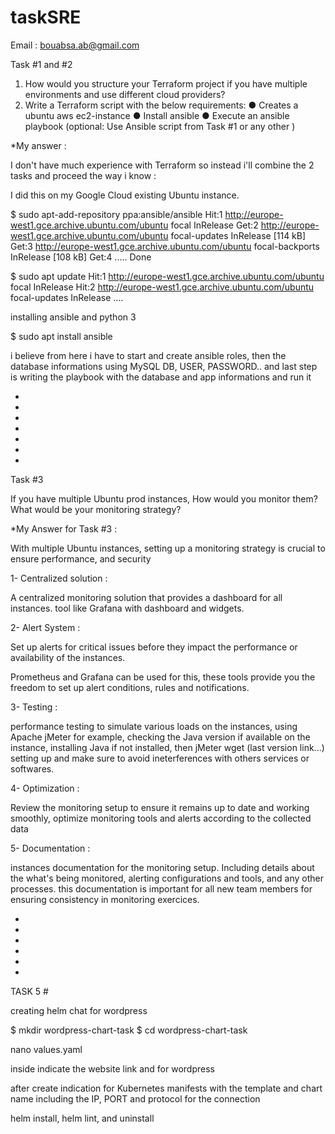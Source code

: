 # taskSRE
Email : bouabsa.ab@gmail.com

Task #1 and #2
1. How would you structure your Terraform project if you have multiple environments
and use different cloud providers?
2. Write a Terraform script with the below requirements:
● Creates a ubuntu aws ec2-instance
● Install ansible
● Execute an ansible playbook (optional: Use Ansible script from Task #1 or any other )

*My answer :

I don't have much experience with Terraform so instead i'll combine the 2 tasks and proceed the way i know :

I did this on my Google Cloud existing Ubuntu instance.

$ sudo apt-add-repository ppa:ansible/ansible
Hit:1 http://europe-west1.gce.archive.ubuntu.com/ubuntu focal InRelease
Get:2 http://europe-west1.gce.archive.ubuntu.com/ubuntu focal-updates InRelease [114 kB]
Get:3 http://europe-west1.gce.archive.ubuntu.com/ubuntu focal-backports InRelease [108 kB]
Get:4 .....
Done

$ sudo apt update
Hit:1 http://europe-west1.gce.archive.ubuntu.com/ubuntu focal InRelease
Hit:2 http://europe-west1.gce.archive.ubuntu.com/ubuntu focal-updates InRelease
....

installing ansible and python 3

$ sudo apt install ansible

i believe from here i have to start and create ansible roles, then the database informations using MySQL DB, USER, PASSWORD.. and last step is writing the playbook with the database and app informations and run it


-
-
-
-
-
-
-


Task #3

If you have multiple Ubuntu prod instances, How would you monitor them? What would be your
monitoring strategy?

*My Answer for Task #3 : 

With multiple Ubuntu instances, setting up a monitoring strategy is crucial to ensure performance, and security

1- Centralized solution : 

A centralized monitoring solution that provides a dashboard for all instances. tool like Grafana with dashboard and widgets.

2- Alert System :

Set up alerts for critical issues before they impact the performance or availability of the instances.

Prometheus and Grafana can be used for this, these tools provide you the freedom to set up alert conditions, rules and notifications.

3- Testing :

performance testing to simulate various loads on the instances, using Apache jMeter for example, checking the Java version if available on the instance, installing Java if not installed, then jMeter wget (last version link...) setting up and make sure to avoid ineterferences with others services or softwares.

4- Optimization :

Review the monitoring setup to ensure it remains up to date and working smoothly, optimize monitoring tools and alerts according to the collected data

5- Documentation :

instances documentation for the monitoring setup. Including details about the what's being monitored, alerting configurations and tools, and any other processes. this documentation is important for all new team members for ensuring consistency in monitoring exercices.

-
-
-
-
-
-



TASK 5 #

creating helm chat for wordpress 

$ mkdir wordpress-chart-task
$ cd wordpress-chart-task

nano values.yaml

inside indicate the website link and for wordpress

after create indication for Kubernetes manifests with the template and chart name including the IP, PORT and protocol for the connection

helm install, helm lint, and uninstall









